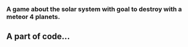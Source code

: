 ### A game about the solar system with goal to destroy with a meteor 4 planets.
## A part of code...
